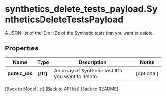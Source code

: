 # synthetics_delete_tests_payload.SyntheticsDeleteTestsPayload

A JSON list of the ID or IDs of the Synthetic tests that you want to delete.
## Properties
Name | Type | Description | Notes
------------ | ------------- | ------------- | -------------
**public_ids** | **[str]** | An array of Synthetic test IDs you want to delete. | [optional] 

[[Back to Model list]](../README.md#documentation-for-models) [[Back to API list]](../README.md#documentation-for-api-endpoints) [[Back to README]](../README.md)


